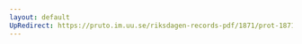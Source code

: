 ```yaml
---
layout: default
UpRedirect: https://pruto.im.uu.se/riksdagen-records-pdf/1871/prot-1871--fk--513.pdf
---
```

